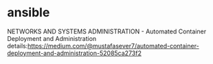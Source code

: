 # ansible
  NETWORKS AND SYSTEMS ADMINISTRATION - Automated Container Deployment and Administration
  details:https://medium.com/@mustafasever7/automated-container-deployment-and-administration-52085ca273f2